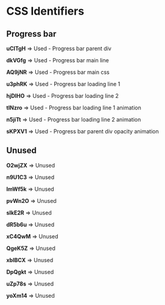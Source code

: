 # CSS Identifiers
## Progress bar
**uCITgH** => Used - Progress bar parent div

**dkVGfg** => Used - Progress bar main line

**AQ9jNR** => Used - Progress bar main css

**u3phRK** => Used - Progress bar loading line 1

**hjDIHO** => Used - Progress bar loading line 2

**tlNzro** => Used - Progress bar loading line 1 animation

**n5jiTt** => Used - Progress bar loading line 2 animation

**sKPXV1** => Used - Progress bar parent div opacity animation

## Unused
**O2wjZX** => Unused

**n9U1C3** => Unused

**lmWf5k** => Unused

**pvWn2O** => Unused

**sIkE2R** => Unused

**dR5b6u** => Unused

**xC4QwM** => Unused

**QgeK5Z** => Unused

**xblBCX** => Unused

**DpQgkt** => Unused

**uZp78s** => Unused

**yoXm14** => Unused